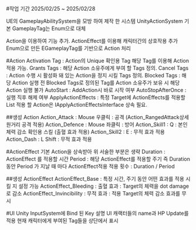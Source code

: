 #작업 기간 2025/02/25 ~ 2025/02/28

UE의 GameplayAbilitySystem을 모방 하여 제작 한 시스템 UnityActionSystem
기본 GameplayTag는 Enum으로 대체

Action을 이용하여 기능 추가. ActionEffect를 이용해 캐릭터간의 상호작용 추가
Enum으로 만든 EGameplayTag를 기반으로 Action 처리


#Action
Activation Tag : Action의 Unique 확인용 Tag 해당 Tag를 이용해 Action 적용 가능.
Grants Tags : 해당 Action 소유주에게 부여 할 Tags 정의.
Cancel Tags : Action 수행 시 활성화 돼 있는 Action을 정지 시킬 Tags 정의.
Blocked Tags : 해당 Action 실행 전 Blocked Tags로 정의된 Tag를 Action 소유주가 보유 시 해당 Action 실행 불가
AutoStart : AddAction시 바로 시작 여부
AutoStopAfterOnce : 실행 직후 해제 여부
ApplyActionEffects : 특정 Target에 ActionEffects를 적용할 List 적용 할 Action은 IApplyActionEffectsInterface 상속 필요.

##생성 Action
Action_Attack : Mouse 우클릭 : 공격 (Action_RangedAttack상세 원거리 공격 적용)
Action_Defence : Mouse 좌클릭 : 방어 
Action_Skill1 : Q : 본인 체력 감소 확인용 스킬 (출혈 효과 적용)
Action_Skill2 : E : 무적 효과 적용
Action_Dash : L Shift : 무적 효과 적용

#ActionEffect
기본 Action을 상속받아 위 서술한 부분은 생략
Duration : ActionEffect 를 적용할 시간
Period : 해당 ActionEffect를 적용할 주기
즉 Duration 동안 Period 가 지날 때 마다  ActionEffect적용
적용 횟수 : Duration / Period

##생성 ActionEffect
ActionEffect_Base : 특정 시간, 주기 동안 어떤 효과를 적용 시킬 지 설정 가능
ActionEffect_Bleeding : 출혈 효과 : Target의 체력을 dot damage로 감소
ActionEffect_Invincibility : 무적 효과 : 적용 Target의 체력 감소 효과를 무시

#UI
Unity InputSystem에 Bind 된 Key 설명 UI
캐랙터들의 name과 HP Update를 적용
현재 캐릭터에게 부여된 Tag들을 상단에서 표시
